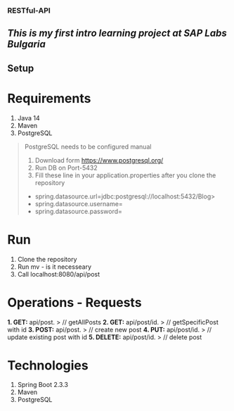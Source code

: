 ### RESTful-API
*This is my first intro learning project at SAP Labs Bulgaria*
---

## Setup

# Requirements
1. Java 14
2. Maven
3. PostgreSQL

> PostgreSQL needs to be configured manual
> 1. Download form https://www.postgresql.org/
> 2. Run DB on Port-5432
> 3. Fill these line in your application.properties after you clone the repository
>   - spring.datasource.url=jdbc:postgresql://localhost:5432/Blog>   
>   - spring.datasource.username=<fill it if you want>
>   - spring.datasource.password=<fill it if you want>
  
  # Run
  1. Clone the repository
  2. Run mv - is it necesseary
  3. Call localhost:8080/api/post
  
  
  # Operations - Requests
  
  **1. GET:** api/post. > // getAllPosts
  **2. GET:** api/post/id. > // getSpecificPost with id
  **3. POST:** api/post. > // create new post
  **4. PUT:** api/post/id. > // update existing post with id
  **5. DELETE:** api/post/id. > // delete post
  
  
  # Technologies
  1. Spring Boot 2.3.3
  2. Maven
  3. PostgreSQL
